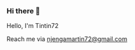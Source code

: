 ### Hi there 👋
Hello, I'm Tintin72

Reach me via njengamartin72@gmail.com
<!--
**Tintin72/Tintin72** is a ✨ _special_ ✨ repository because its `README.md` (this file) appears on your GitHub profile.

Here are some ideas to get you started:

- 🔭 I’m currently working on Web Development using React & Django
- 🌱 I’m currently learning React
- 👯 I’m looking to collaborate on any Web development project using Django&Wagtail
- 🤔 I’m looking for help with anyone
- 💬 Ask me about Wagtail. Love the Django CMS
- 📫 How to reach me: email me @ njengamartin72@gmail.com
- 😄 Pronouns: ...
- ⚡ Fun fact: ...
-->
